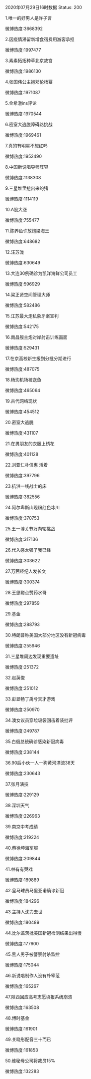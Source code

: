 2020年07月29日16时数据
Status: 200

1.唯一的好男人是许子言

微博热度:3668392

2.因疫情滞留新增食宿费用游客承担

微博热度:1997477

3.素素拓拓种草北京故宫

微博热度:1986130

4.张国伟公主抱邓伦杨幂

微博热度:1971087

5.金希澈ins评论

微博热度:1970544

6.密室大逃脱障碍路挑战

微博热度:1969461

7.真的有明星不想红吗

微博热度:1952490

8.中国新说唱导师阵容

微博热度:1138308

9.三星堆里挖出来的猪

微博热度:1114119

10.A股大涨

微博热度:755477

11.陈养鱼许放炮梁海王

微博热度:648682

12.汪苏泷

微博热度:630649

13.大连30例确诊为凯洋海鲜公司员工

微博热度:596929

14.梁正贤空间管理大师

微博热度:582486

15.江苏最大走私象牙案宣判

微博热度:542175

16.南昌舰主炮对岸射击训练画面

微博热度:529431

17.在京高校新生报到分批分期进行

微博热度:487075

18.杨玏机场被送鱼

微博热度:465064

19.古代网络现状

微博热度:454512

20.密室大逃脱

微博热度:431107

21.在男朋友的衣服上绣花

微博热度:401128

22.刘亚仁朴信惠 活着

微博热度:397796

23.抗洪一线战士的床

微博热度:382556

24.阿尔卑斯山现粉红色冰川

微博热度:370753

25.王一博关节万向轮挑战

微博热度:317136

26.代入感太强了我已经

微博热度:303622

27.万茜经纪人发长文

微博热度:300374

28.王思聪点赞药水哥

微博热度:297859

29.基金

微博热度:288793

30.特朗普称美国大部分地区没有新冠病毒

微博热度:255946

31.三星堆周边发现重要遗址

微博热度:251372

32.赵英俊

微博热度:251012

33.彭昱畅丁禹兮天才游戏

微博热度:250970

34.澳女议员穿垃圾袋回击着装批评

微博热度:249787

35.白俄总统确诊感染新冠病毒

微博热度:238144

36.90后小伙一人一狗黄河漂流38天

微博热度:230643

37.张月演技

微博热度:229129

38.深圳天气

微博热度:226963

39.南京中考成绩

微博热度:219224

40.蔡徐坤海军服

微博热度:209844

41.林有有哭戏

微博热度:189889

42.皇马球员马里亚诺确诊新冠

微博热度:184296

43.主持人沈力去世

微博热度:180489

44.比尔盖茨批美国新冠检测结果出得慢

微博热度:177600

45.黑人男子被警察射杀监控

微博热度:175044

46.新说唱制作人没有朴宰范

微博热度:165267

47.陕西回应高考志愿填报系统崩溃

微博热度:163508

48.博时基金

微博热度:161901

49.关晓彤配音三十而已

微博热度:161853

50.维秘母公司将裁员15%

微博热度:132283

